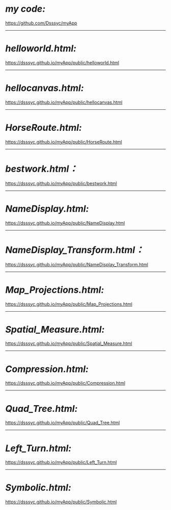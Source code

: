 **_my code:_**
==============
https://github.com/Dsssyc/myApp
***
**_helloworld.html:_**
======================
https://dsssyc.github.io/myApp/public/helloworld.html
***
**_hellocanvas.html:_**
=======================
https://dsssyc.github.io/myApp/public/hellocanvas.html
***
**_HorseRoute.html:_**
======================
https://dsssyc.github.io/myApp/public/HorseRoute.html
***
**_bestwork.html：_**
=====================
https://dsssyc.github.io/myApp/public/bestwork.html
***
**_NameDisplay.html:_**
=======================
https://dsssyc.github.io/myApp/public/NameDisplay.html
***
**_NameDisplay_Transform.html：_**
==================================
https://dsssyc.github.io/myApp/public/NameDisplay_Transform.html
***
**_Map_Projections.html:_**
===========================
https://dsssyc.github.io/myApp/public/Map_Projections.html
***
**_Spatial_Measure.html:_**
===========================
https://dsssyc.github.io/myApp/public/Spatial_Measure.html
***
**_Compression.html:_**
===========================
https://dsssyc.github.io/myApp/public/Compression.html
***
**_Quad_Tree.html:_**
===========================
https://dsssyc.github.io/myApp/public/Quad_Tree.html
***
**_Left_Turn.html:_**
===========================
https://dsssyc.github.io/myApp/public/Left_Turn.html
***
**_Symbolic.html:_**
===========================
https://dsssyc.github.io/myApp/public/Symbolic.html

